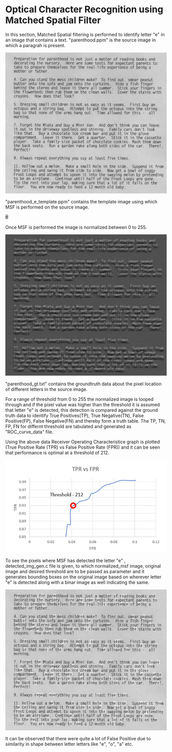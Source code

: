 # Optical Character Recognition using Matched Spatial Filter

In this section, Matched Spatial filtering is performed to identify letter "e" in an image that contains a text.
"parenthood.ppm" is the source image in which a paragrah is present. 

![](images/parenthood.png)

"parenthood_e_template.ppm" contains the template image using which MSF is performed on the source image.

![](images/parenthood_e_template.png)

Once MSF is performed the image is normalized between 0 to 255.

![](images/normalized_msf.png)

"parenthood_gt.txt" contains the groundtruth data about the pixel location of different letters in the source image.

For a range of threshold from 0 to 255 the normalized image is looped through and if the pixel value was higher than the threshold it is assumed that letter "e" is detected, this detection is compared against the ground truth data to identify True Positives(TP), True Negative(TN), False Positive(FP), False Negative(FN) and thereby form a truth table.
The TP, TN, FP, FN for differnt threshold are tabulated and generated as "ROC_curve_data" file.

Using the above data Receiver Operating Characteristice graph is plotted (True Positive Rate (TPR) vs False Positive Rate (FPR)) and it can be seen that performance is optimal at a threshold of 212.

![](images/roc_curve.png)

To see the pixels where MSF has detected the letter "e" , detected_img_gen.c file is given, to which normalized_msf image, original image and desired threshold are to be passed as parameter and it generates bounding boxes on the original image based on wherever letter "e" is detected along with a binar image as well indicating the same.

![](images/det_img_threshold.png)

It can be observed that there were quite a lot of False Positive due to similarity in shape between letter letters like "e", "o", "a" etc.



